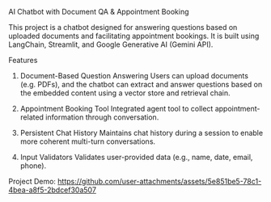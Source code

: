 AI Chatbot with Document QA & Appointment Booking

This project is a chatbot designed for answering questions based on uploaded documents and facilitating appointment bookings. It is built using LangChain, Streamlit, and Google Generative AI (Gemini API).

Features
1. Document-Based Question Answering
Users can upload documents (e.g. PDFs), and the chatbot can extract and answer questions based on the embedded content using a vector store and retrieval chain.

2. Appointment Booking Tool
Integrated agent tool to collect appointment-related information through conversation.

3. Persistent Chat History
Maintains chat history during a session to enable more coherent multi-turn conversations.

4. Input Validators
Validates user-provided data (e.g., name, date, email, phone).

Project Demo:
https://github.com/user-attachments/assets/5e851be5-78c1-4bea-a8f5-2bdcef30a507
